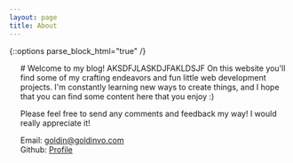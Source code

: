 ```yaml
---
layout: page
title: About
---
```

{::options parse_block_html="true" /}

<div style="padding-left: 20px; max-width: 700px;">
# Welcome to my blog!
AKSDFJLASKDJFAKLDSJF
On this website you'll find some of my crafting endeavors and fun little web development projects. I'm constantly learning new ways to create things, and I hope that you can find some content here that you enjoy :)

Please feel free to send any comments and feedback my way! I would really appreciate it!    

Email: goldin@goldinvo.com    
Github: [Profile](https://github.com/goldinvo)
</div>

